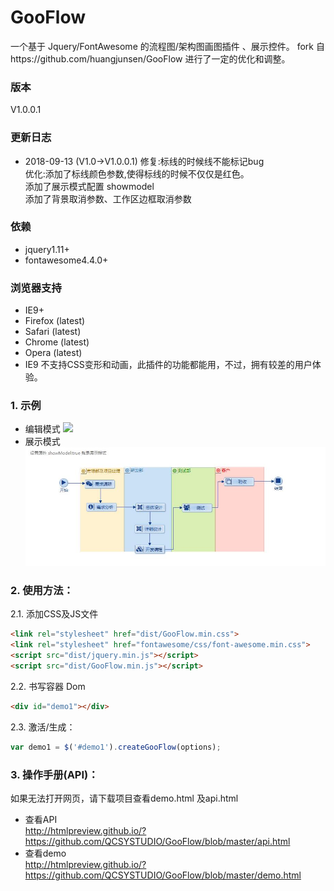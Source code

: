 # GooFlow

一个基于 Jquery/FontAwesome 的流程图/架构图画图插件 、展示控件。
fork 自https://github.com/huangjunsen/GooFlow 进行了一定的优化和调整。

### 版本
V1.0.0.1 

### 更新日志
* 2018-09-13 (V1.0->V1.0.0.1)
    修复:标线的时候线不能标记bug  
    优化:添加了标线颜色参数,使得标线的时候不仅仅是红色。  
         添加了展示模式配置 showmodel  
         添加了背景取消参数、工作区边框取消参数  

### 依赖
* jquery1.11+  
* fontawesome4.4.0+  

### 浏览器支持
* IE9+  
* Firefox (latest)  
* Safari (latest)  
* Chrome (latest)  
* Opera (latest)  
* IE9 不支持CSS变形和动画，此插件的功能都能用，不过，拥有较差的用户体验。  

### 1. 示例
* 编辑模式
![](https://github.com/QCSYSTUDIO/GooFlow/blob/master/SnapShot/01_Example.jpg)  
* 展示模式
![](https://github.com/QCSYSTUDIO/GooFlow/blob/master/SnapShot/showModel.jpg)  
### 2. 使用方法：
2.1. 添加CSS及JS文件  
```html
<link rel="stylesheet" href="dist/GooFlow.min.css">
<link rel="stylesheet" href="fontawesome/css/font-awesome.min.css">
<script src="dist/jquery.min.js"></script>
<script src="dist/GooFlow.min.js"></script>
```

2.2. 书写容器 Dom   
```html
<div id="demo1"></div> 
```

2.3. 激活/生成：  
```javascript
var demo1 = $('#demo1').createGooFlow(options);
```

  
### 3. 操作手册(API)：
如果无法打开网页，请下载项目查看demo.html 及api.html
* 查看API  
http://htmlpreview.github.io/?https://github.com/QCSYSTUDIO/GooFlow/blob/master/api.html
* 查看demo  
http://htmlpreview.github.io/?https://github.com/QCSYSTUDIO/GooFlow/blob/master/demo.html

  
